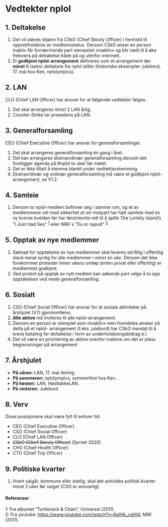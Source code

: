 # Vedtekter nplol

## 1. Deltakelse

1.  Det vil utøves skjønn fra CSkO (Chief Skovly Officer) i henhold til
    opprettholdelse av medlemsstatus. Dersom CSkO anser en person inaktiv får fornærmende part
    stempelet «inaktiv» og blir nødt til å øke frekvens på deltakelse både på og utenfor internett.
2.  Et **godkjent nplol-arrangement** defineres som et arrangement der **minst** 6 (seks)
    deltakere fra nplol stiller (historiske eksempler: julebord, 17. mai hos Ken, nplolympics).

## 2. LAN

CLO (Chief LAN Officer) har ansvar for at følgende vedtekter følges.

1. Det skal arrangeres minst 2 LAN årlig.
2. Counter-Strike tar presedens på LAN.

## 3. Generalforsamling

CEO (Chief Executive Officer) har ansvar for generalforsamlinger.

1. Det skal arrangeres generalforsamling èn gang i året.
2. Det kan arrangeres ekstraordinær generalforsamling
   dersom det foreligger agenda på #nplol to uker før
   møtet.
3. Det er ikke tillatt å stemme blankt under vedtektavstemming.
4. Ekstraordinær og ordinær generalforsamling må være et godkjent nplol-arrangement, se V1.2.

## 4. Samleie

1.  Dersom to nplol-medlem befinner seg i samme rom, og et av medlemmene vet med sikkerhet at
    sin motpart har hatt samleie med en ny kvinne kvelden før har førstnevnte rett til å spille
    The Lonlely Island’s "I Just Had Sex" <sup>[1](#songref)</sup> eller NRK´s "Du er nypult" <sup>[2](#songref2)</sup>

## 5. Opptak av nye medlemmer

1.  Søknad for opptakelse av nye medlemmer skal leveres skriftlig i offentlig slack-kanal synlig
    for alle medlemmer i _minst èn uke_. Dersom det ikke forekommer protester innen ukens omløp
    (enten privat eller offentlig) er medlemmet godkjent.
2.  Ved protest på opptak av nytt medlem kan søkende part velge å ta opp opptakelsen ved neste
    generalforsamling.

## 6. Sosialt

1.  CSO (Chief Social Officer) har ansvar for at sosiale aktiviteter på årshjulet (V7)
    gjennomføres.
2.  **Alle aktive** må inviteres til alle nplol-arrangement.
3.  Dersom en person er stemplet som «inaktiv» men fremdeles ønsker på delta på et nplol-
    arrangement (f.eks. julebord) har CSkO mandat til å kreve betaling for deltakelse i form
    av underholdsningsbidrag e.l.
4.  Det vil være en prioritering av aktive ovenfor inaktive om det er plass begrensninger på arrangement

## 7. Årshjulet

- **På våren:** LAN, 17. mai-feiring.
- **På sommeren:** nplolympics, sommerfest hos Ken.
- **På høsten:** LAN, HøsttakkeLAN.
- **På vinteren:** Julebord

## 8. Verv

Disse posisjonene skal være fylt til enhver tid:

- CEO (Chief Executive Officer)
- CSO (Chief Social Officer)
- CLO (Chief LAN Officer)
- ~~CSkO (Chief Skovly Officer)~~ (fjernet 2020)
- CHO (Chief Health Officer)
- CTO (Chief Trip Officer)

## 9. Politiske kvarter

1.  Hvert valgår, kommune eller statlig, skal det avholdes politisk kvarter minst 2 uker
    før valget (CSO er ansvarlig).

#### Referanser

<a name="songref">1</a>: Fra albumet “Turtleneck & Chain”, Universal (2011).  
<a name="songref2">2</a>: Fra youtube: https://www.youtube.com/watch?v=8alHA_cqHl4, NRK (2011).
